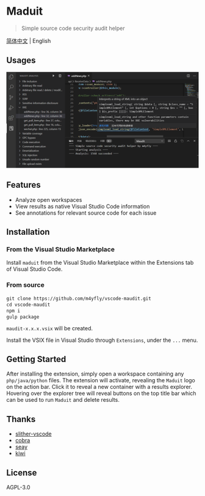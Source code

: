 # Maduit

>Simple source code security audit helper

[简体中文](README.zh-CN.md) | English

## Usages

![image-20200312214824131](imgs\demo.png)

## Features

* Analyze open workspaces
* View results as native Visual Studio Code information
* See annotations for relevant source code for each issue

## Installation

### From the Visual Studio Marketplace

Install `maduit` from the Visual Studio Marketplace within the Extensions tab of Visual Studio Code.

### From source

````
git clone https://github.com/m4yfly/vscode-maudit.git
cd vscode-maudit
npm i
gulp package
````

`maudit-x.x.x.vsix` will be created.

Install the VSIX file in Visual Studio through `Extensions`, under the `...` menu.

## Getting Started

After installing the extension, simply open a workspace containing any `php/java/python` files. The extension will activate, revealing the `Maduit` logo on the action bar. Click it to reveal a new container with a results explorer. Hovering over the explorer tree will reveal buttons on the top title bar which can be used to run `Maduit` and delete results.

## Thanks

* [slither-vscode](https://github.com/crytic/slither-vscode)
* [cobra](https://github.com/WhaleShark-Team/cobra)
* [seay](http://cnseay.com/)
* [kiwi](https://github.com/alpha1e0/kiwi)

## License

AGPL-3.0